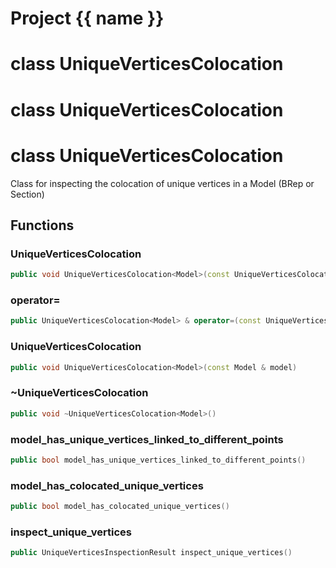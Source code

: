 <script setup>
import {useRoute} from 'vitepress'
const {path} = useRoute()
const tokens = path.split('/')
const words = tokens[2].split('-');
for (let i = 0; i < words.length; i++) {
    words[i] = words[i].charAt(0).toUpperCase() + words[i].slice(1);
    words[i] = words[i].replace('geode', 'Geode')
}
const name = words.join('-');
</script>
# Project {{ name }}

# class UniqueVerticesColocation


# class UniqueVerticesColocation


# class UniqueVerticesColocation


 Class for inspecting the colocation of unique vertices in a Model (BRep or Section)



## Functions

### UniqueVerticesColocation

```cpp
public void UniqueVerticesColocation<Model>(const UniqueVerticesColocation<Model> & )
```


### operator=

```cpp
public UniqueVerticesColocation<Model> & operator=(const UniqueVerticesColocation<Model> & )
```


### UniqueVerticesColocation

```cpp
public void UniqueVerticesColocation<Model>(const Model & model)
```


### ~UniqueVerticesColocation

```cpp
public void ~UniqueVerticesColocation<Model>()
```


### model_has_unique_vertices_linked_to_different_points

```cpp
public bool model_has_unique_vertices_linked_to_different_points()
```


### model_has_colocated_unique_vertices

```cpp
public bool model_has_colocated_unique_vertices()
```


### inspect_unique_vertices

```cpp
public UniqueVerticesInspectionResult inspect_unique_vertices()
```




